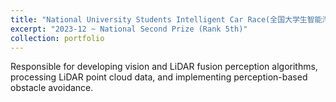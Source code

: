 ```yaml
---
title: "National University Students Intelligent Car Race(全国大学生智能汽车竞赛)"
excerpt: "2023-12 ~ National Second Prize (Rank 5th)"
collection: portfolio
---
```

Responsible for developing vision and LiDAR fusion perception algorithms, processing LiDAR point cloud data, and implementing perception-based obstacle avoidance.
